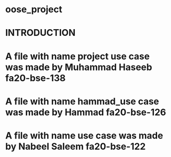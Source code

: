 # oose_project
# INTRODUCTION
#  A  file with name project use case was made by Muhammad Haseeb fa20-bse-138
#  A  file with name hammad_use case was made by Hammad fa20-bse-126
#  A  file with name use case was made by Nabeel Saleem fa20-bse-122
